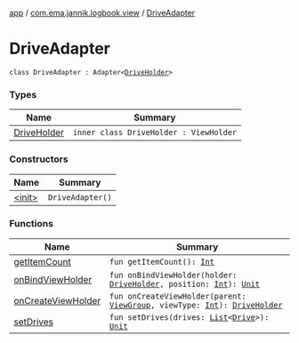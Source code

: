 [app](../../index.md) / [com.ema.jannik.logbook.view](../index.md) / [DriveAdapter](./index.md)

# DriveAdapter

`class DriveAdapter : Adapter<`[`DriveHolder`](-drive-holder/index.md)`>`

### Types

| Name | Summary |
|---|---|
| [DriveHolder](-drive-holder/index.md) | `inner class DriveHolder : ViewHolder` |

### Constructors

| Name | Summary |
|---|---|
| [&lt;init&gt;](-init-.md) | `DriveAdapter()` |

### Functions

| Name | Summary |
|---|---|
| [getItemCount](get-item-count.md) | `fun getItemCount(): `[`Int`](https://kotlinlang.org/api/latest/jvm/stdlib/kotlin/-int/index.html) |
| [onBindViewHolder](on-bind-view-holder.md) | `fun onBindViewHolder(holder: `[`DriveHolder`](-drive-holder/index.md)`, position: `[`Int`](https://kotlinlang.org/api/latest/jvm/stdlib/kotlin/-int/index.html)`): `[`Unit`](https://kotlinlang.org/api/latest/jvm/stdlib/kotlin/-unit/index.html) |
| [onCreateViewHolder](on-create-view-holder.md) | `fun onCreateViewHolder(parent: `[`ViewGroup`](https://developer.android.com/reference/android/view/ViewGroup.html)`, viewType: `[`Int`](https://kotlinlang.org/api/latest/jvm/stdlib/kotlin/-int/index.html)`): `[`DriveHolder`](-drive-holder/index.md) |
| [setDrives](set-drives.md) | `fun setDrives(drives: `[`List`](https://kotlinlang.org/api/latest/jvm/stdlib/kotlin.collections/-list/index.html)`<`[`Drive`](../../com.ema.jannik.logbook.model.database/-drive/index.md)`>): `[`Unit`](https://kotlinlang.org/api/latest/jvm/stdlib/kotlin/-unit/index.html) |
